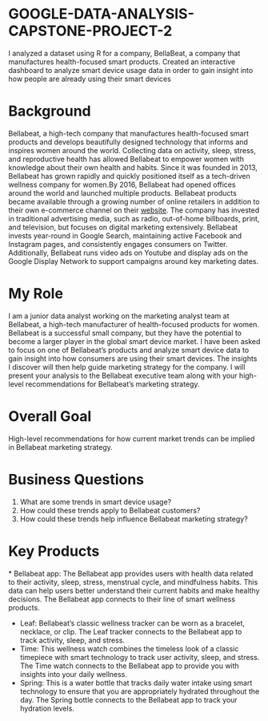 # GOOGLE-DATA-ANALYSIS-CAPSTONE-PROJECT-2
I analyzed a dataset using R for a company, BellaBeat, a company that manufactures health-focused smart products. Created an interactive dashboard to analyze smart device usage data in order to gain
insight into how people are already using their smart devices

# Background
 Bellabeat, a high-tech company that manufactures health-focused smart products and develops beautifully designed technology that informs and inspires women around the world. Collecting data on activity, sleep, stress, and reproductive health has allowed Bellabeat to empower women with knowledge about their own health and habits. Since it was founded in 2013, Bellabeat has grown rapidly and quickly positioned itself as a tech-driven wellness company for women.By 2016, Bellabeat had opened offices around the world and launched multiple products. Bellabeat products became available through a growing number of online retailers in addition to their own e-commerce channel on their [website](https://bellabeat.com/). The company has invested in traditional advertising media, such as radio, out-of-home billboards, print, and television, but focuses on digital marketing extensively. Bellabeat invests year-round in Google Search, maintaining active Facebook and Instagram pages, and consistently engages consumers on Twitter. Additionally, Bellabeat runs video ads on Youtube and display ads on the Google Display Network to support campaigns around key marketing dates.

# My Role
I am a junior data analyst working on the marketing analyst team at Bellabeat, a high-tech manufacturer of health-focused products for women. Bellabeat is a successful small company, but they have the potential to become a larger player in the global smart device market. I have been asked to focus on one of Bellabeat’s products and analyze smart device data to gain insight into how consumers are using their smart devices. The insights I discover will then help guide marketing strategy for the company. I will present your analysis to the Bellabeat executive team along with your high-level recommendations for Bellabeat’s marketing strategy.

# Overall Goal
High-level recommendations for how current market trends can be implied in Bellabeat marketing strategy.

# Business Questions
1. What are some trends in smart device usage?
2. How could these trends apply to Bellabeat customers?
3. How could these trends help influence Bellabeat marketing strategy?

# Key Products
\* Bellabeat app: The Bellabeat app provides users with health data related to their activity, sleep, stress,
menstrual cycle, and mindfulness habits. This data can help users better understand their current habits and
make healthy decisions. The Bellabeat app connects to their line of smart wellness products.
* Leaf: Bellabeat’s classic wellness tracker can be worn as a bracelet, necklace, or clip. The Leaf tracker connects
to the Bellabeat app to track activity, sleep, and stress.
* Time: This wellness watch combines the timeless look of a classic timepiece with smart technology to track user
activity, sleep, and stress. The Time watch connects to the Bellabeat app to provide you with insights into your
daily wellness.
* Spring: This is a water bottle that tracks daily water intake using smart technology to ensure that you are
appropriately hydrated throughout the day. The Spring bottle connects to the Bellabeat app to track your
hydration levels.
